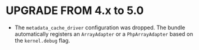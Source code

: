UPGRADE FROM 4.x to 5.0
=======================

* The `metadata_cache_driver` configuration was dropped. The bundle
  automatically registers an `ArrayAdapter` or a `PhpArrayAdapter` based on the
  `kernel.debug` flag.